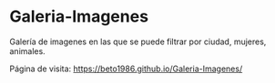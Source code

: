 # Galeria-Imagenes

Galería de imagenes en las que se puede filtrar por ciudad, mujeres, animales. 

Página de visita: https://beto1986.github.io/Galeria-Imagenes/

